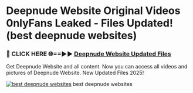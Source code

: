 # Deepnude Website Original Videos 0nlyFans Leaked - Files Updated! (best deepnude websites)

<h3>🔴 CLICK HERE 🌐==►► <a href="https://tinyurl.com/2p9ay9w9" rel="nofollow">Deepnude Website Updated Files</a></h3>

Get Deepnude Website and all content. Now you can access all videos and pictures of Deepnude Website. New Updated Files 2025!

[![best deepnude websites](https://i.imgur.com/KQgVmj3.gif)](https://tinyurl.com/2p9ay9w9)
best deepnude websites